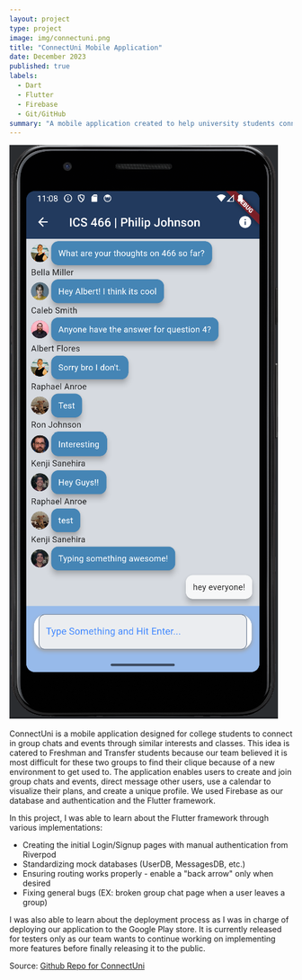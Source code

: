```yaml
---
layout: project
type: project
image: img/connectuni.png
title: "ConnectUni Mobile Application"
date: December 2023
published: true
labels:
  - Dart
  - Flutter
  - Firebase
  - Git/GitHub
summary: "A mobile application created to help university students connect with peers."
---
```


<img class="img-fluid" src="../img/connectuni.png">

ConnectUni is a mobile application designed for college students to connect in group chats and events through similar interests and classes. This idea is catered to Freshman and Transfer students because our team believed it is most difficult for these two groups to find their clique because of a new environment to get used to. The application enables users to create and join group chats and events, direct message other users, use a calendar to visualize their plans, and create a unique profile. We used Firebase as our database and authentication and the Flutter framework.

In this project, I was able to learn about the Flutter framework through various implementations:
- Creating the initial Login/Signup pages with manual authentication from Riverpod
- Standardizing mock databases (UserDB, MessagesDB, etc.)
- Ensuring routing works properly - enable a "back arrow" only when desired
- Fixing general bugs (EX: broken group chat page when a user leaves a group)

I was also able to learn about the deployment process as I was in charge of deploying our application to the Google Play store. It is currently released for testers only as our team wants to continue working on implementing more features before finally releasing it to the public.

Source: <a href="https://github.com/ConnectUni/connectuni"><i class="large github icon "></i>Github Repo for ConnectUni</a>
